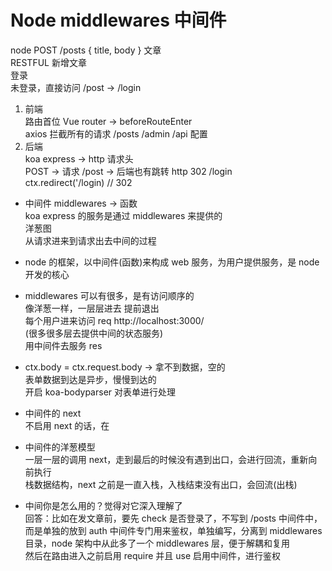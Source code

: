 # Node middlewares 中间件  

node POST /posts { title, body } 文章  
RESTFUL 新增文章  
登录  
未登录，直接访问 /post -> /login  
1. 前端  
   路由首位 Vue router -> beforeRouteEnter  
   axios 拦截所有的请求 /posts /admin /api 配置  
2. 后端  
   koa express -> http 请求头  
   POST -> 请求 /post -> 后端也有跳转 http 302 /login  
   ctx.redirect('/login) // 302  

- 中间件 middlewares -> 函数  
  koa express 的服务是通过 middlewares 来提供的  
  洋葱图  
  从请求进来到请求出去中间的过程  

- node 的框架，以中间件(函数)来构成 web 服务，为用户提供服务，是 node 开发的核心  

- middlewares 可以有很多，是有访问顺序的  
  像洋葱一样，一层层进去 提前退出  
  每个用户进来访问 req http://localhost:3000/  
  (很多很多层去提供中间的状态服务)  
  用中间件去服务 res  

- ctx.body = ctx.request.body -> 拿不到数据，空的  
  表单数据到达是异步，慢慢到达的  
  开启 koa-bodyparser 对表单进行处理  

- 中间件的 next  
  不启用 next 的话，在

- 中间件的洋葱模型  
  一层一层的调用 next，走到最后的时候没有遇到出口，会进行回流，重新向前执行  
  栈数据结构，next 之前是一直入栈，入栈结束没有出口，会回流(出栈)  

- 中间你是怎么用的？觉得对它深入理解了  
  回答：比如在发文章前，要先 check 是否登录了，不写到 /posts 中间件中，而是单独的放到 auth 中间件专门用来鉴权，单独编写，分离到 middlewares 目录，node 架构中从此多了一个 middlewares 层，便于解耦和复用  
  然后在路由进入之前启用 require 并且 use 启用中间件，进行鉴权  